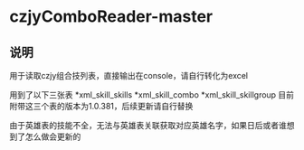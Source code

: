 # czjyComboReader-master
## 说明
用于读取czjy组合技列表，直接输出在console，请自行转化为excel

用到了以下三张表
*xml_skill_skills
*xml_skill_combo
*xml_skill_skillgroup
目前附带这三个表的版本为1.0.381，后续更新请自行替换

由于英雄表的技能不全，无法与英雄表关联获取对应英雄名字，如果日后或者谁想到了怎么做会更新的
